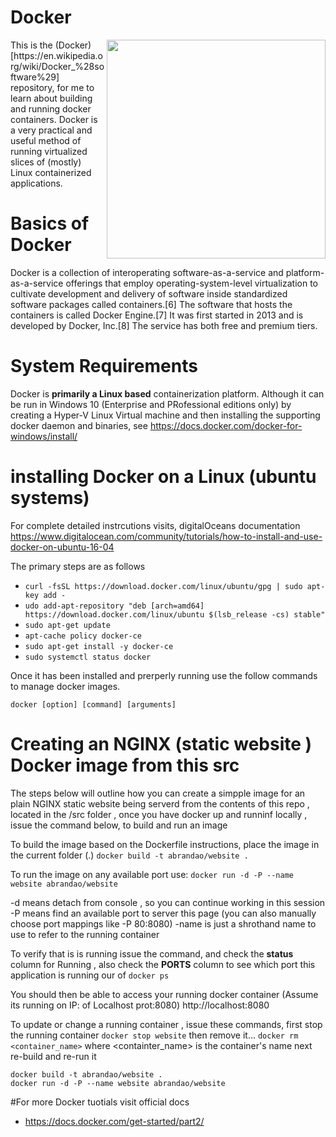 # Docker

<img align="right" width="350" src="https://github.com/acbrandao/docker/blob/master/nginx/src/img/docker.pngg">
This is the (Docker)[https://en.wikipedia.org/wiki/Docker_%28software%29]  repository, for me to learn about building and running docker containers. Docker is a very practical and useful method of running virtualized slices of (mostly) Linux containerized applications.

# Basics of Docker

Docker is a collection of interoperating software-as-a-service and platform-as-a-service offerings that employ operating-system-level virtualization to cultivate development and delivery of software inside standardized software packages called containers.[6] The software that hosts the containers is called Docker Engine.[7] It was first started in 2013 and is developed by Docker, Inc.[8] The service has both free and premium tiers.

# System Requirements

Docker is **primarily a Linux based** containerization platform. Although it can be run in Windows 10 (Enterprise and PRofessional editions only) by creating a Hyper-V Linux Virtual machine and then installing the supporting docker daemon and binaries, see https://docs.docker.com/docker-for-windows/install/

# installing Docker on a Linux (ubuntu systems)

For complete detailed instrcutions visits, digitalOceans documentation https://www.digitalocean.com/community/tutorials/how-to-install-and-use-docker-on-ubuntu-16-04

The primary steps are as follows

- `curl -fsSL https://download.docker.com/linux/ubuntu/gpg | sudo apt-key add -`
- `udo add-apt-repository "deb [arch=amd64] https://download.docker.com/linux/ubuntu $(lsb_release -cs) stable"`
- `sudo apt-get update`
- `apt-cache policy docker-ce`
- `sudo apt-get install -y docker-ce`
- `sudo systemctl status docker`

Once it has been installed and prerperly running use the follow commands to manage docker images.

`docker [option] [command] [arguments]`

# Creating an NGINX (static website ) Docker image from this src

The steps below will outline how you can create a simpple image for an plain NGINX static website being serverd from the contents
of this repo , located in the /src folder , once you have docker up and runninf locally , issue the command below, to build and run an image

To build the image based on the Dockerfile instructions, place the image in the current folder (.)
`docker build -t abrandao/website .`

To run the image on any available port use:
`docker run -d -P --name website abrandao/website`

-d means detach from console , so you can continue working in this session
-P means find an available port to server this page (you can also manually choose port mappings like -P 80:8080)
-name is just a shrothand name to use to refer to the running container

To verify that is is running issue the command, and check the **status** column for Running , also check the **PORTS** column to see which port this application is running our of
`docker ps`

You should then be able to access your running docker container (Assume its running on IP: of Localhost prot:8080)
http://localhost:8080

To update or change a running container , issue these commands, first stop the running container
`docker stop website` then remove it...
`docker rm <container_name>` where <containter_name> is the container's name
next re-build and re-run it

```
docker build -t abrandao/website .
docker run -d -P --name website abrandao/website
```

#For more Docker tuotials visit official docs

- https://docs.docker.com/get-started/part2/
